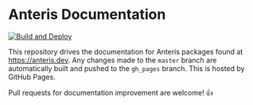# Anteris Documentation
[![Build and Deploy](https://github.com/Anteris-Dev/documentation/workflows/Build%20and%20Deploy/badge.svg)](https://github.com/Anteris-Dev/documentation/actions?query=workflow%3A%22Build+and+Deploy%22)

This repository drives the documentation for Anteris packages found at https://anteris.dev. Any changes made to the `master` branch are automatically built and pushed to the `gh_pages` branch. This is hosted by GitHub Pages.

Pull requests for documentation improvement are welcome! :+1:
